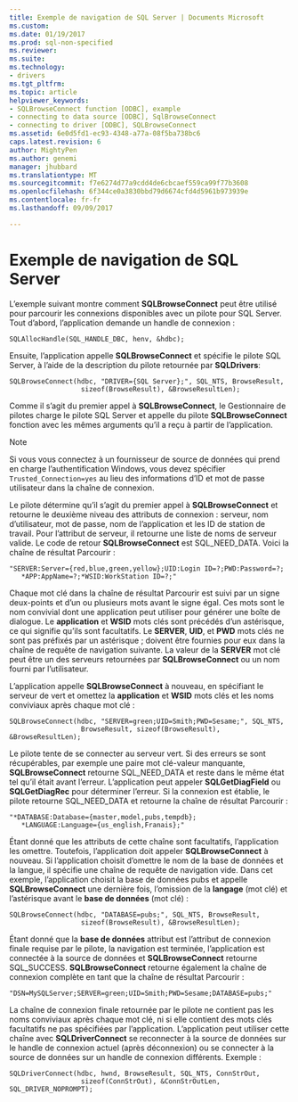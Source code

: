 ```yaml
---
title: Exemple de navigation de SQL Server | Documents Microsoft
ms.custom: 
ms.date: 01/19/2017
ms.prod: sql-non-specified
ms.reviewer: 
ms.suite: 
ms.technology:
- drivers
ms.tgt_pltfrm: 
ms.topic: article
helpviewer_keywords:
- SQLBrowseConnect function [ODBC], example
- connecting to data source [ODBC], SqlBrowseConnect
- connecting to driver [ODBC], SQLBrowseConnect
ms.assetid: 6e0d5fd1-ec93-4348-a77a-08f5ba738bc6
caps.latest.revision: 6
author: MightyPen
ms.author: genemi
manager: jhubbard
ms.translationtype: MT
ms.sourcegitcommit: f7e6274d77a9cdd4de6cbcaef559ca99f77b3608
ms.openlocfilehash: 6f344ce0a3830bbd79d6674cfd4d5961b973939e
ms.contentlocale: fr-fr
ms.lasthandoff: 09/09/2017

---
```

# <a name="sql-server-browsing-example"></a>Exemple de navigation de SQL Server
L’exemple suivant montre comment **SQLBrowseConnect** peut être utilisé pour parcourir les connexions disponibles avec un pilote pour SQL Server. Tout d’abord, l’application demande un handle de connexion :  
  
```  
SQLAllocHandle(SQL_HANDLE_DBC, henv, &hdbc);  
```  
  
 Ensuite, l’application appelle **SQLBrowseConnect** et spécifie le pilote SQL Server, à l’aide de la description du pilote retournée par **SQLDrivers**:  
  
```  
SQLBrowseConnect(hdbc, "DRIVER={SQL Server};", SQL_NTS, BrowseResult,  
                  sizeof(BrowseResult), &BrowseResultLen);  
```  
  
 Comme il s’agit du premier appel à **SQLBrowseConnect**, le Gestionnaire de pilotes charge le pilote SQL Server et appelle du pilote **SQLBrowseConnect** fonction avec les mêmes arguments qu’il a reçu à partir de l’application.  
  
> [!NOTE]  
>  Si vous vous connectez à un fournisseur de source de données qui prend en charge l’authentification Windows, vous devez spécifier `Trusted_Connection=yes` au lieu des informations d’ID et mot de passe utilisateur dans la chaîne de connexion.  
  
 Le pilote détermine qu’il s’agit du premier appel à **SQLBrowseConnect** et retourne le deuxième niveau des attributs de connexion : serveur, nom d’utilisateur, mot de passe, nom de l’application et les ID de station de travail. Pour l’attribut de serveur, il retourne une liste de noms de serveur valide. Le code de retour **SQLBrowseConnect** est SQL_NEED_DATA. Voici la chaîne de résultat Parcourir :  
  
```  
"SERVER:Server={red,blue,green,yellow};UID:Login ID=?;PWD:Password=?;  
   *APP:AppName=?;*WSID:WorkStation ID=?;"  
```  
  
 Chaque mot clé dans la chaîne de résultat Parcourir est suivi par un signe deux-points et d’un ou plusieurs mots avant le signe égal. Ces mots sont le nom convivial dont une application peut utiliser pour générer une boîte de dialogue. Le **application** et **WSID** mots clés sont précédés d’un astérisque, ce qui signifie qu’ils sont facultatifs. Le **SERVER**, **UID**, et **PWD** mots clés ne sont pas préfixés par un astérisque ; doivent être fournies pour eux dans la chaîne de requête de navigation suivante. La valeur de la **SERVER** mot clé peut être un des serveurs retournées par **SQLBrowseConnect** ou un nom fourni par l’utilisateur.  
  
 L’application appelle **SQLBrowseConnect** à nouveau, en spécifiant le serveur de vert et omettez la **application** et **WSID** mots clés et les noms conviviaux après chaque mot clé :  
  
```  
SQLBrowseConnect(hdbc, "SERVER=green;UID=Smith;PWD=Sesame;", SQL_NTS,  
                  BrowseResult, sizeof(BrowseResult), &BrowseResultLen);  
```  
  
 Le pilote tente de se connecter au serveur vert. Si des erreurs se sont récupérables, par exemple une paire mot clé-valeur manquante, **SQLBrowseConnect** retourne SQL_NEED_DATA et reste dans le même état tel qu’il était avant l’erreur. L’application peut appeler **SQLGetDiagField** ou **SQLGetDiagRec** pour déterminer l’erreur. Si la connexion est établie, le pilote retourne SQL_NEED_DATA et retourne la chaîne de résultat Parcourir :  
  
```  
"*DATABASE:Database={master,model,pubs,tempdb};  
   *LANGUAGE:Language={us_english,Franais};"  
```  
  
 Étant donné que les attributs de cette chaîne sont facultatifs, l’application les omettre. Toutefois, l’application doit appeler **SQLBrowseConnect** à nouveau. Si l’application choisit d’omettre le nom de la base de données et la langue, il spécifie une chaîne de requête de navigation vide. Dans cet exemple, l’application choisit la base de données pubs et appelle **SQLBrowseConnect** une dernière fois, l’omission de la **langage** (mot clé) et l’astérisque avant le **base de données** (mot clé) :  
  
```  
SQLBrowseConnect(hdbc, "DATABASE=pubs;", SQL_NTS, BrowseResult,  
                  sizeof(BrowseResult), &BrowseResultLen);  
```  
  
 Étant donné que la **base de données** attribut est l’attribut de connexion finale requise par le pilote, la navigation est terminée, l’application est connectée à la source de données et **SQLBrowseConnect** retourne SQL_SUCCESS. **SQLBrowseConnect** retourne également la chaîne de connexion complète en tant que la chaîne de résultat Parcourir :  
  
```  
"DSN=MySQLServer;SERVER=green;UID=Smith;PWD=Sesame;DATABASE=pubs;"  
```  
  
 La chaîne de connexion finale retournée par le pilote ne contient pas les noms conviviaux après chaque mot clé, ni si elle contient des mots clés facultatifs ne pas spécifiées par l’application. L’application peut utiliser cette chaîne avec **SQLDriverConnect** se reconnecter à la source de données sur le handle de connexion actuel (après déconnexion) ou se connecter à la source de données sur un handle de connexion différents. Exemple :  
  
```  
SQLDriverConnect(hdbc, hwnd, BrowseResult, SQL_NTS, ConnStrOut,  
                  sizeof(ConnStrOut), &ConnStrOutLen, SQL_DRIVER_NOPROMPT);  
```
